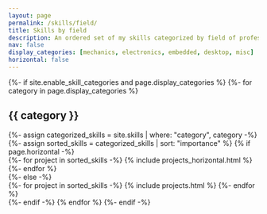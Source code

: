 ```yaml
---
layout: page
permalink: /skills/field/
title: Skills by field
description: An ordered set of my skills categorized by field of profession.
nav: false
display_categories: [mechanics, electronics, embedded, desktop, misc]
horizontal: false
---
```


<!-- pages/skills_f.md -->
<div class="skills">
{%- if site.enable_skill_categories and page.display_categories %}
  <!-- Display categorized skills -->
  {%- for category in page.display_categories %}
  <h2 class="category">{{ category }}</h2>
  {%- assign categorized_skills = site.skills | where: "category", category -%}
  {%- assign sorted_skills = categorized_skills | sort: "importance" %}
  <!-- Generate cards for each project -->
  {% if page.horizontal -%}
  <div class="container">
    <div class="row row-cols-2">
    {%- for project in sorted_skills -%}
      {% include projects_horizontal.html %}
    {%- endfor %}
    </div>
  </div>
  {%- else -%}
  <div class="grid">
    {%- for project in sorted_skills -%}
      {% include projects.html %}
    {%- endfor %}
  </div>
  {%- endif -%}
  {% endfor %}
{%- endif -%}
</div>
